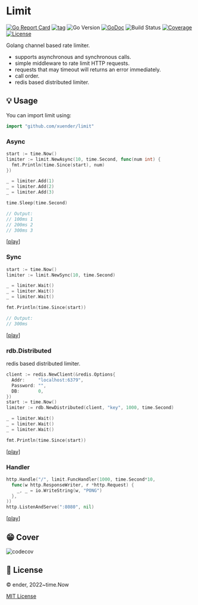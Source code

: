 # Limit

[![Go Report Card](https://goreportcard.com/badge/github.com/xuender/limit)](https://goreportcard.com/report/github.com/xuender/limit)
[![tag](https://img.shields.io/github/tag/xuender/limit.svg)](https://github.com/xuender/limit/releases)
![Go Version](https://img.shields.io/badge/Go-%3E%3D%201.18-%23007d9c)
[![GoDoc](https://godoc.org/github.com/xuender/limit?status.svg)](https://pkg.go.dev/github.com/xuender/limit)
![Build Status](https://github.com/xuender/limit/actions/workflows/go.yml/badge.svg)
[![Coverage](https://img.shields.io/codecov/c/github/xuender/limit)](https://codecov.io/gh/xuender/limit)
[![License](https://img.shields.io/github/license/xuender/limit)](./LICENSE)

Golang channel based rate limiter.

* supports asynchronous and synchronous calls.
* simple middleware to rate limit HTTP requests.
* requests that may timeout will returns an error immediately.
* call order.
* redis based distributed limiter.

## 💡 Usage

You can import limit using:

```go
import "github.com/xuender/limit"
```

### Async

```go
start := time.Now()
limiter := limit.NewAsync(10, time.Second, func(num int) {
  fmt.Println(time.Since(start), num)
})

_ = limiter.Add(1)
_ = limiter.Add(2)
_ = limiter.Add(3)

time.Sleep(time.Second)

// Output:
// 100ms 1
// 200ms 2
// 300ms 3
```

[[play](https://go.dev/play/p/W9gYA_109Vz)]

### Sync

```go
start := time.Now()
limiter := limit.NewSync(10, time.Second)

_ = limiter.Wait()
_ = limiter.Wait()
_ = limiter.Wait()

fmt.Println(time.Since(start))

// Output:
// 300ms
```

[[play](https://go.dev/play/p/ogcvT7o4ENI)]

### rdb.Distributed

redis based distributed limiter.

```go
client := redis.NewClient(&redis.Options{
  Addr:     "localhost:6379",
  Password: "",
  DB:       0,
})
start := time.Now()
limiter := rdb.NewDistributed(client, "key", 1000, time.Second)

_ = limiter.Wait()
_ = limiter.Wait()
_ = limiter.Wait()

fmt.Println(time.Since(start))
```

[[play]](https://go.dev/play/p/SgAqdQRYhiK)

### Handler

```go
http.Handle("/", limit.FuncHandler(1000, time.Second*10,
  func(w http.ResponseWriter, r *http.Request) {
    _, _ = io.WriteString(w, "PONG")
  },
))
http.ListenAndServe(":8080", nil)
```

[[play](https://go.dev/play/p/oAoIZynIdkn)]

## 😁 Cover

![codecov](https://codecov.io/gh/xuender/limit/branch/main/graphs/tree.svg?token=CDCXOD9XYO)

## 📝 License

© ender, 2022~time.Now

[MIT License](https://github.com/xuender/limit/blob/master/LICENSE)
